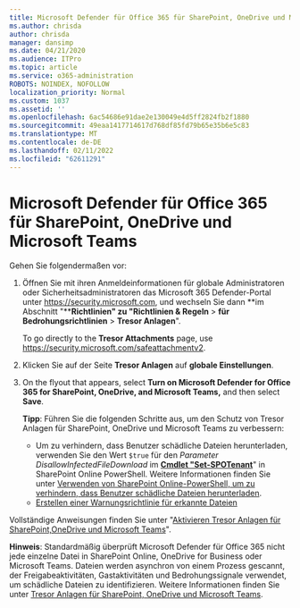 ```yaml
---
title: Microsoft Defender für Office 365 für SharePoint, OneDrive und Microsoft Teams
ms.author: chrisda
author: chrisda
manager: dansimp
ms.date: 04/21/2020
ms.audience: ITPro
ms.topic: article
ms.service: o365-administration
ROBOTS: NOINDEX, NOFOLLOW
localization_priority: Normal
ms.custom: 1037
ms.assetid: ''
ms.openlocfilehash: 6ac54686e91dae2e130049e4d5ff2824fb2f1880
ms.sourcegitcommit: 49eaa1417714617d768df85fd79b65e35b6e5c83
ms.translationtype: MT
ms.contentlocale: de-DE
ms.lasthandoff: 02/11/2022
ms.locfileid: "62611291"
---
```

# <a name="microsoft-defender-for-office-365-for-sharepoint-onedrive-and-microsoft-teams"></a>Microsoft Defender für Office 365 für SharePoint, OneDrive und Microsoft Teams

Gehen Sie folgendermaßen vor:

1. Öffnen Sie mit ihren Anmeldeinformationen für globale Administratoren oder Sicherheitsadministratoren das Microsoft 365 Defender-Portal unter <https://security.microsoft.com>, und wechseln Sie dann **im Abschnitt "****Richtlinien" zu "Richtlinien & Regeln** \> **für Bedrohungsrichtlinien** \> **Tresor Anlagen**".

   To go directly to the **Tresor Attachments** page, use <https://security.microsoft.com/safeattachmentv2>.

2. Klicken Sie auf der Seite **Tresor Anlagen** auf **globale Einstellungen**.
3. On the flyout that appears, select **Turn on Microsoft Defender for Office 365 for SharePoint, OneDrive, and Microsoft Teams,** and then select **Save**.

    **Tipp**: Führen Sie die folgenden Schritte aus, um den Schutz von Tresor Anlagen für SharePoint, OneDrive und Microsoft Teams zu verbessern:
    - Um zu verhindern, dass Benutzer schädliche Dateien herunterladen, verwenden Sie den Wert `$true` für den *Parameter DisallowInfectedFileDownload* im **[Cmdlet "Set-SPOTenant](https://docs.microsoft.com/powershell/module/sharepoint-online/Set-SPOTenant)**" in SharePoint Online PowerShell. Weitere Informationen finden Sie unter [Verwenden von SharePoint Online-PowerShell, um zu verhindern, dass Benutzer schädliche Dateien herunterladen](https://docs.microsoft.com/microsoft-365/security/office-365-security/turn-on-mdo-for-spo-odb-and-teams#step-2-recommended-use-sharepoint-online-powershell-to-prevent-users-from-downloading-malicious-files).
    - [Erstellen einer Warnungsrichtlinie für erkannte Dateien](https://docs.microsoft.com/microsoft-365/security/office-365-security/turn-on-mdo-for-spo-odb-and-teams#step-3-recommended-use-the-microsoft-365-defender-portal-to-create-an-alert-policy-for-detected-files)

Vollständige Anweisungen finden Sie unter "[Aktivieren Tresor Anlagen für SharePoint,OneDrive und Microsoft Teams](https://docs.microsoft.com/microsoft-365/security/office-365-security/turn-on-atp-for-spo-odb-and-teams)".

**Hinweis**: Standardmäßig überprüft Microsoft Defender für Office 365 nicht jede einzelne Datei in SharePoint Online, OneDrive for Business oder Microsoft Teams. Dateien werden asynchron von einem Prozess gescannt, der Freigabeaktivitäten, Gastaktivitäten und Bedrohungssignale verwendet, um schädliche Dateien zu identifizieren. Weitere Informationen finden Sie unter [Tresor Anlagen für SharePoint, OneDrive und Microsoft Teams](https://docs.microsoft.com/microsoft-365/security/office-365-security/atp-for-spo-odb-and-teams).
